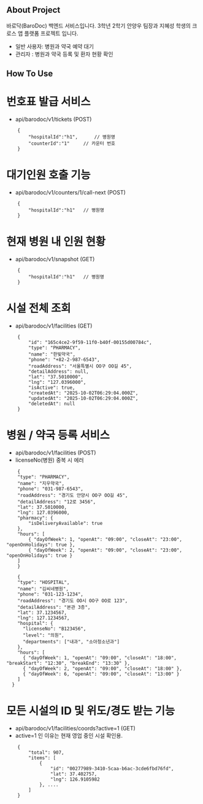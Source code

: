 ## About Project

바로닥(BaroDoc) 백엔드 서비스입니다. 3학년 2학기 안양우 팀장과 지혜성 학생의 크로스 앱 플랫폼 프로젝트 입니다.

- 일반 사용자: 병원과 약국 예약 대기
- 관리자 : 병원과 약국 등록 및 환자 현황 확인


## How To Use

# 번호표 발급 서비스
- api/barodoc/v1/tickets (POST)
```
    {
        "hospitalId":"h1",      // 병원명
        "counterId":"1"     // 카운터 번호
    }
```

# 대기인원 호출 기능
- api/barodoc/v1/counters/1/call-next (POST)
```
    {
        "hospitalId":"h1"   // 병원명
    }
```

# 현재 병원 내 인원 현황
- api/barodoc/v1/snapshot (GET)
```
    {
        "hospitalId":"h1"   // 병원명
    }
```

# 시설 전체 조회
- api/barodoc/v1/facilities (GET)
```
    {
        "id": "165c4ce2-9f59-11f0-b40f-00155d00784c",
        "type": "PHARMACY",
        "name": "한빛약국",
        "phone": "+82-2-987-6543",
        "roadAddress": "서울특별시 OO구 OO길 45",
        "detailAddress": null,
        "lat": "37.5010000",
        "lng": "127.0396000",
        "isActive": true,
        "createdAt": "2025-10-02T06:29:04.000Z",
        "updatedAt": "2025-10-02T06:29:04.000Z",
        "deletedAt": null
    }
```

# 병원 / 약국 등록 서비스
- api/barodoc/v1/facilities (POST)
- licenseNo(병원) 중복 시 에러
```
    {
    "type": "PHARMACY",
    "name": "지우약국",
    "phone": "031-987-6543",
    "roadAddress": "경기도 안양시 OO구 OO길 45",
    "detailAddress": "12로 3456",
    "lat": 37.5010000,
    "lng": 127.0396000,
    "pharmacy": {
        "isDeliveryAvailable": true
    },
    "hours": [
        { "dayOfWeek": 1, "openAt": "09:00", "closeAt": "23:00", "openOnHolidays": true },
        { "dayOfWeek": 2, "openAt": "09:00", "closeAt": "23:00", "openOnHolidays": true }
    ]
    }

    {
    "type": "HOSPITAL",
    "name": "김씨네병원",
    "phone": "031-123-1234",
    "roadAddress": "경기도 OO시 OO구 OO로 123",
    "detailAddress": "본관 3층",
    "lat": 37.1234567,
    "lng": 127.1234567,
    "hospital": {
      "licenseNo": "B123456",
      "level": "의원",
      "departments": ["내과", "소아청소년과"]
    },
    "hours": [
      { "dayOfWeek": 1, "openAt": "09:00", "closeAt": "18:00", "breakStart": "12:30", "breakEnd": "13:30" },
      { "dayOfWeek": 2, "openAt": "09:00", "closeAt": "18:00" },
      { "dayOfWeek": 6, "openAt": "09:00", "closeAt": "13:00" }
    ]
  }
```


# 모든 시설의 ID 및 위도/경도 받는 기능
- api/barodoc/v1/facilities/coords?active=1     (GET)
- active=1 인 이유는 현재 영업 중인 시설 확인용.
```
    {
        "total": 907,
        "items": [
            {
                "id": "00277989-3410-5caa-b6ac-3cde6fbd76fd",
                "lat": 37.402757,
                "lng": 126.9105982
            }, ....
        ]
    }
```